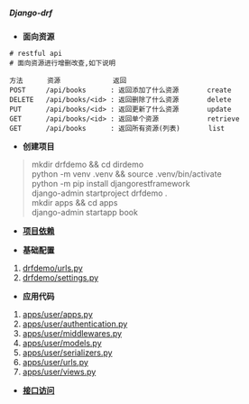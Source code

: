 ##### Django-drf

- **面向资源**
```text
# restful api
# 面向资源进行增删改查,如下说明

方法      资源             返回
POST     /api/books      : 返回添加了什么资源       create
DELETE   /api/books/<id> : 返回删除了什么资源       delete
PUT      /api/books/<id> : 返回更新了什么资源       update
GET      /api/books/<id> : 返回单个资源            retrieve
GET      /api/books      : 返回所有资源(列表)       list
```

- **创建项目**
> mkdir drfdemo && cd dirdemo  
> python -m venv .venv && source .venv/bin/activate  
> python -m pip install djangorestframework  
> django-admin startproject drfdemo .  
> mkdir apps && cd apps  
> django-admin startapp book

- **[项目依赖](./py-drf-reqirements.md)**

- **基础配置**
1. [drfdemo/urls.py](./py-drf-router.md)
2. [drfdemo/settings.py](./py-drf-settings.md)


- **应用代码**
1. [apps/user/apps.py](./py-drf-apps-user-apps.md)
2. [apps/user/authentication.py](./py-drf-apps-user-auth.md)
3. [apps/user/middlewares.py](./py-drf-apps-user-mdw.md)
4. [apps/user/models.py](./py-drf-apps-user-model.md)
5. [apps/user/serializers.py](./py-drf-apps-user-serializer.md)
6. [apps/user/urls.py](./py-drf-apps-user-urls.md)
7. [apps/user/views.py](./py-drf-apps-user-view.md)

- **[接口访问](./py-drf-api.md)**
